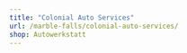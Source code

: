 ```yaml
---
title: "Colonial Auto Services"
url: /marble-falls/colonial-auto-services/
shop: Autowerkstatt
---
```

